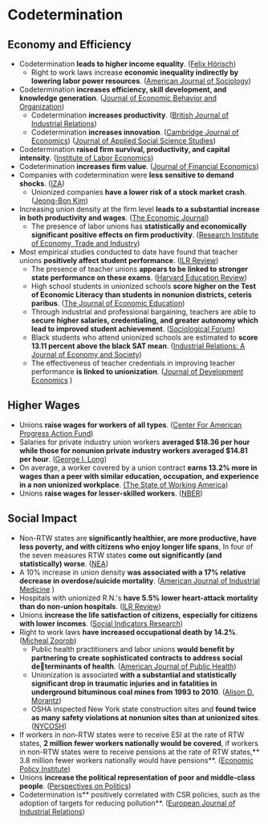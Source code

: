 # Codetermination

## Economy and Efficiency

* Codetermination **leads to higher income equality**. ([Felix Hörisch](https://www.mzes.uni-mannheim.de/publications/wp/wp-147.pdf#page=4))
  * Right to work laws increase **economic inequality indirectly by lowering labor power resources**. ([American Journal of Sociology](https://sci-hub.se/downloads/2020-05-23/40/10.1086@708067.pdf))
* Codetermination **increases efficiency, skill development, and knowledge generation**. ([Journal of Economic Behavior and Organization](https://zero.sci-hub.se/1613/810d0c9b499b59f68878c77877f45ecb/smith1991.pdf))
  * Codetermination **increases productivity**. ([British Journal of Industrial Relations](http://ftp.iza.org/dp1442.pdf))
  * Codetermination **increases innovation**. ([Cambridge Journal of Economics](https://www.econstor.eu/bitstream/10419/35934/1/61432694X.pdf#page=34)) ([Journal of Applied Social Science Studies](https://ideas.repec.org/a/aeq/aeqsjb/v124\_y2004\_i3\_q3\_p421-449.html))
* Codetermination **raised firm survival, productivity, and capital intensity**. ([Institute of Labor Economics](http://ftp.iza.org/dp14163.pdf))
* Codetermination **increases firm value**. ([Journal of Financial Economics](http://citeseerx.ist.psu.edu/viewdoc/download?doi=10.1.1.689.9934\&rep=rep1\&type=pdf))
* Companies with codetermination were **less sensitive to demand shocks**. ([IZA](http://conference.iza.org/conference_files/EmRep\_2018/gregoric_a26827.pdf))
  * Unionized companies **have a lower risk of a stock market crash**. ([Jeong-Bon Kim](https://scholarspace.manoa.hawaii.edu/bitstream/10125/64877/1/HARC\_2020\_paper\_174.pdf))
* Increasing union density at the firm level **leads to a substantial increase in both productivity and wages**. ([The Economic Journal](https://sci-hub.se/downloads/2020-04-28/b3/10.1093@ej@ueaa048.pdf))
  * The presence of labor unions has **statistically and economically significant positive effects on firm productivity**. ([Research Institute of Economy, Trade and Industry](https://dacemirror.sci-hub.se/journal-article/3b1befd69e23a8312aee6f4bf34cb524/morikawa2010.pdf))
* Most empirical studies conducted to date have found that teacher unions **positively affect student performance**. ([ILR Review](https://www.jstor.org/stable/43654121))
  * The presence of teacher unions **appears to be linked to stronger state performance on these exams**. ([Harvard Education Review](https://doi.org/10.17763/haer.70.4.w17t1201442683k6))
  * High school students in unionized schools **score higher on the Test of Economic Literacy than students in nonunion districts, ceteris paribus**. ([The Journal of Economic Education](https://files.catbox.moe/cvf3wq.pdf))
  * Through industrial and professional bargaining, teachers are able to **secure higher salaries, credentialing, and greater autonomy which lead to improved student achievement**. ([Sociological Forum](https://files.catbox.moe/0slr8q.pdf))
  * Black students who attend unionized schools are estimated to **score 13.11 percent above the black SAT mean**. ([Industrial Relations: A Journal of Economy and Society](https://files.catbox.moe/qc6fsr.pdf))
  * The effectiveness of teacher credentials in improving teacher performance **is linked to unionization**. ([Journal of Development Economics](https://econpapers.repec.org/article/eeedeveco/v\_3a91\_3ay\_3a2010\_3ai\_3a2\_3ap\_3a278-288.htm)    )

## Higher Wages

* Unions **raise wages for workers of all types**. ([Center For American Progress Action Fund](https://cdn.americanprogressaction.org/content/uploads/sites/2/2019/04/01122804/LaborLaw-fig1-693.png))
* Salaries for private industry union workers **averaged $18.36 per hour while those for nonunion private industry workers averaged $14.81 per hour**. ([George I. Long](https://www.bls.gov/opub/mlr/2013/04/art2full.pdf))
* On average, a worker covered by a union contract **earns 13.2% more in wages than a peer with similar education, occupation, and experience in a non unionized workplace**. [(The State of Working America](http://www.stateofworkingamerica.org/chart/swa-wages-table-4-33-union-wage-premium/))
* Unions **raise wages for lesser-skilled workers**. ([NBER](https://www.nber.org/digest/sep18/new-evidence-unions-raise-wages-less-skilled-workers))

## Social Impact

* Non-RTW states are **significantly healthier, are more productive, have less poverty, and with citizens who enjoy longer life spans**, In four of the seven measures RTW states **come out significantly (and statistically) worse**. ([NEA](https://mydigimag.rrd.com/publication/?i=126939\&article_id=1181410))
* A 10% increase in union density **was associated with a 17% relative decrease in overdose/suicide mortality**. ([American Journal of Industrial Medicine](https://www.ncbi.nlm.nih.gov/pmc/articles/PMC7293351/pdf/nihms-1594429.pdf)  )
* Hospitals with unionized R.N.'s **have 5.5% lower heart-attack mortality than do non-union hospitals**. ([ILR Review](https://sci-hub.st/10.1177/001979390405700306))
* Unions **increase the life satisfaction of citizens, especially for citizens with lower incomes**. ([Social Indicators Research](https://moscow.sci-hub.se/801/52a8f1953cbd137c96a49723ec4d9121/flavin2009.pdf))
* Right to work laws **have increased occupational death by 14.2%**. ([Micheal Zoorob](https://www.forumat.net.br/at/sites/default/files/arq-paginas/does_right_to_work_imperil_right_to_health_ll.pdf))
  * Public health practitioners and labor unions **would benefit by partnering to create sophisticated contracts to address social determinants of health**. ([American Journal of Public Health](https://www.ncbi.nlm.nih.gov/pmc/articles/PMC4880255/pdf/AJPH.2016.303138.pdf))
  * Unionization is associated **with a substantial and statistically significant drop in traumatic injuries and in fatalities in underground bituminous coal mines from 1993 to 2010**. ([Alison D. Morantz](https://law.utexas.edu/wp-content/uploads/sites/25/morantz-do-unions-make-a-difference.pdf))
  * OSHA inspected New York state construction sites and **found twice as many safety violations at nonunion sites than at unionized sites**. ([NYCOSH](http://nycosh.org/wp-content/uploads/2017/01/DeadlySkyline2017\_NYS-ConstructionFatalitiesReport_final_NYCOSH_May.pdf))
* If workers in non-RTW states were to receive ESI at the rate of RTW states, **2 million fewer workers nationally would be covered**, if workers in non-RTW states were to receive pensions at the rate of RTW states,** 3.8 million fewer workers nationally would have pensions**. ([Economic Policy Institute](https://files.epi.org/page/-/old/briefingpapers/BriefingPaper299.pdf))
* Unions **increase the political representation of poor and middle-class people**. ([Perspectives on Politics](https://sci-hub.st/10.1017/S153759272000208X))
* Codetermination is** positively correlated with CSR policies, such as the adoption of targets for reducing pollution**. ([European Journal of Industrial Relations](https://www.econstor.eu/bitstream/10419/190804/1/1043362150.pdf))
